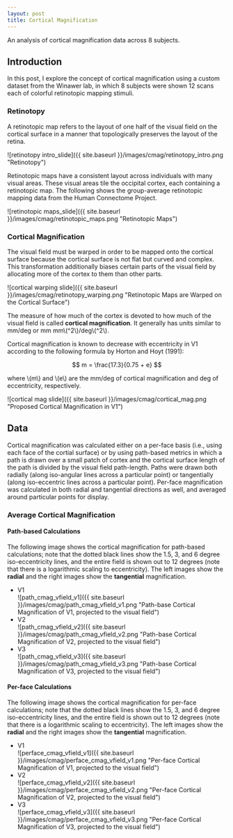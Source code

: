 ```yaml
---
layout: post
title: Cortical Magnification
---
```


An analysis of cortical magnification data across 8 subjects.

## Introduction

In this post, I explore the concept of cortical magnification using a custom dataset from the
Winawer lab, in which 8 subjects were shown 12 scans each of colorful retinotopic mapping stimuli.

### Retinotopy

A retinotopic map refers to the layout of one half of the visual field on the cortical surface in a
manner that topologically preserves the layout of the retina. 

![retinotopy intro_slide]({{ site.baseurl }}/images/cmag/retinotopy_intro.png "Retinotopy")

Retinotopic maps have a consistent layout across individuals with many visual areas. These visual
areas tile the occipital cortex, each containing a retinotopic map. The following shows the
group-average retinotopic mapping data from the Human Connectome Project.

![retinotopic maps_slide]({{ site.baseurl }}/images/cmag/retinotopic_maps.png "Retinotopic Maps")


### Cortical Magnification

The visual field must be warped in order to be mapped onto the cortical surface because the cortical
surface is not flat but curved and complex. This transformation additionally biases certain parts of
the visual field by allocating more of the cortex to them than other parts.

![cortical warping slide]({{ site.baseurl }}/images/cmag/retinotopy_warping.png "Retinotopic Maps
are Warped on the Cortical Surface")

The measure of how much of the cortex is devoted to how much of the visual field is called
**cortical magnification**. It generally has units similar to mm/deg or mm mm\\(^2\\)/deg\\(^2\\).

Cortical magnification is known to decrease with eccentricity in V1 according to the following
formula by Horton and Hoyt (1991):

$$ m = \frac{17.3}{0.75 + e} $$

where \\(m\\) and \\(e\\) are the mm/deg of cortical magnification and deg of eccentricity,
respectively.

![cortical mag slide]({{ site.baseurl }}/images/cmag/cortical_mag.png "Proposed Cortical
Magnification in V1")


## Data

Cortical magnification was calculated either on a per-face basis (i.e., using each face of the
cortial surface) or by using path-based metrics in which a path is drawn over a small patch of
cortex and the cortical surface length of the path is divided by the visual field path-length. Paths
were drawn both radially (along iso-angular lines across a particular point) or tangentially (along
iso-eccentric lines across a particular point). Per-face magnification was calculated in both
radial and tangential directions as well, and averaged around particular points for display.

### Average Cortical Magnification

#### Path-based Calculations

The following image shows the cortical magnification for path-based calculations; note that the
dotted black lines show the 1.5, 3, and 6 degree iso-eccentricity lines, and the entire field is
shown out to 12 degrees (note that there is a logarithmic scaling to eccentricity). The left images
show the **radial** and the right images show the **tangential** magnification.

* V1  
  ![path_cmag_vfield_v1]({{ site.baseurl }}/images/cmag/path_cmag_vfield_v1.png "Path-base Cortical
  Magnification of V1, projected to the visual field")
* V2  
  ![path_cmag_vfield_v2]({{ site.baseurl }}/images/cmag/path_cmag_vfield_v2.png "Path-base Cortical
  Magnification of V2, projected to the visual field")
* V3  
  ![path_cmag_vfield_v3]({{ site.baseurl }}/images/cmag/path_cmag_vfield_v3.png "Path-base Cortical
  Magnification of V3, projected to the visual field")


#### Per-face Calculations

The following image shows the cortical magnification for per-face calculations; note that the
dotted black lines show the 1.5, 3, and 6 degree iso-eccentricity lines, and the entire field is
shown out to 12 degrees (note that there is a logarithmic scaling to eccentricity). The left images
show the **radial** and the right images show the **tangential** magnification.

* V1  
  ![perface_cmag_vfield_v1]({{ site.baseurl }}/images/cmag/perface_cmag_vfield_v1.png "Per-face Cortical
  Magnification of V1, projected to the visual field")
* V2  
  ![perface_cmag_vfield_v2]({{ site.baseurl }}/images/cmag/perface_cmag_vfield_v2.png "Per-face Cortical
  Magnification of V2, projected to the visual field")
* V3  
  ![perface_cmag_vfield_v3]({{ site.baseurl }}/images/cmag/perface_cmag_vfield_v3.png "Per-face Cortical
  Magnification of V3, projected to the visual field")





